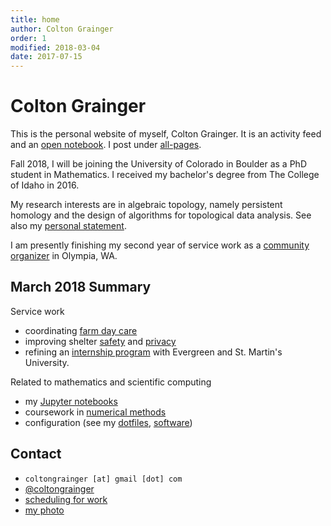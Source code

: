 ```yaml
---
title: home
author: Colton Grainger
order: 1
modified: 2018-03-04
date: 2017-07-15
---
```


# Colton Grainger

This is the personal website of myself, Colton Grainger. It is an activity feed and an [open notebook](http://wcm1.web.rice.edu/open-notebook-history.html). I post under [all-pages](all-pages).

Fall 2018, I will be joining the University of Colorado in Boulder as a PhD student in Mathematics. I received my bachelor's degree from The College of Idaho in 2016.

My research interests are in algebraic topology, namely persistent homology and the design of algorithms for topological data analysis. See also my [personal statement](/personal-statement).

I am presently finishing my second year of service work as a [community organizer](https://github.com/coltongrainger/work) in Olympia, WA.

## March 2018 Summary

Service work

- coordinating [farm day care](fscss-volunteers/farm-day-care) 
- improving shelter [safety](fscss-volunteers/wiki#safety) and
  [privacy](https://github.com/coltongrainger/fscss/blob/master/curriculum/2018-04-12-privacy.md)
- refining an [internship program](fscss-volunteers/practicum) with Evergreen
  and St. Martin's University.

Related to mathematics and scientific computing

 - my [Jupyter notebooks](https://nbviewer.jupyter.org/github/coltongrainger/notebooks/tree/master/)
 - coursework in [numerical methods](/math-428)
 - configuration (see my [dotfiles](https://github.com/coltongrainger/dotfiles), [software](/software))

## Contact

- `coltongrainger [at] gmail [dot] com`
- [@coltongrainger](https://twitter.com/coltongrainger)
- [scheduling for work](https://meetme.so/coltongrainger)
- [my photo](images/identification-photo.jpg)
